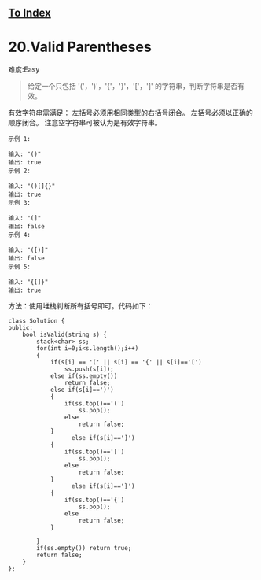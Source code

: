[To Index](/index.md)
---
# 20.Valid Parentheses
难度:Easy

> 给定一个只包括 '('，')'，'{'，'}'，'['，']' 的字符串，判断字符串是否有效。

有效字符串需满足：
左括号必须用相同类型的右括号闭合。
左括号必须以正确的顺序闭合。
注意空字符串可被认为是有效字符串。

```
示例 1:

输入: "()"
输出: true
示例 2:

输入: "()[]{}"
输出: true
示例 3:

输入: "(]"
输出: false
示例 4:

输入: "([)]"
输出: false
示例 5:

输入: "{[]}"
输出: true 
```
方法：使用堆栈判断所有括号即可。代码如下：

```
class Solution {
public:
    bool isValid(string s) {
        stack<char> ss;
        for(int i=0;i<s.length();i++)
        {
            if(s[i] == '(' || s[i] == '{' || s[i]=='[')
                ss.push(s[i]);
            else if(ss.empty())
                return false;
            else if(s[i]==')')
            {
                if(ss.top()=='(')
                    ss.pop();
                else
                    return false;
            }
                  else if(s[i]==']')
            {
                if(ss.top()=='[')
                    ss.pop();
                else
                    return false;
            }
                  else if(s[i]=='}')
            {
                if(ss.top()=='{')
                    ss.pop();
                else
                    return false;
            }

        }
        if(ss.empty()) return true;
        return false;
    }
};
```
